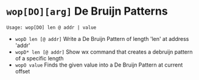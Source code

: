 <!-- TITLE: wop -->

# `wop[DO][arg]` De Bruijn Patterns

```
Usage: wop[DO] len @ addr | value
```

- `wopD len [@ addr]`   Write a De Bruijn Pattern of length 'len' at address 'addr'
- `wopD* len [@ addr]`  Show wx command that creates a debruijn pattern of a specific length
- `wopO value`          Finds the given value into a De Bruijn Pattern at current offset

<p hidden>wopD wopD* wopO</p>